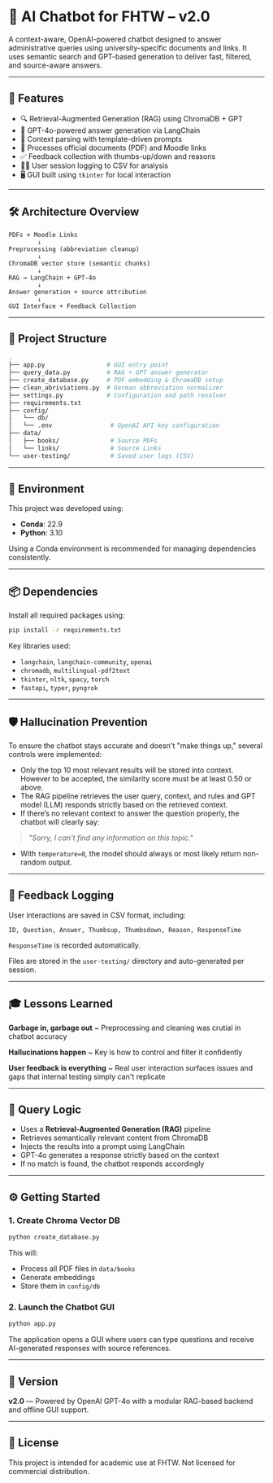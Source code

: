 
# 🤖 AI Chatbot for FHTW – v2.0

A context-aware, OpenAI-powered chatbot designed to answer administrative queries using university-specific documents and links. 
It uses semantic search and GPT-based generation to deliver fast, filtered, and source-aware answers. 

---

## 🚀 Features

- 🔍 Retrieval-Augmented Generation (RAG) using ChromaDB + GPT
- 💬 GPT-4o-powered answer generation via LangChain
- 🧠 Context parsing with template-driven prompts
- 📄 Processes official documents (PDF) and Moodle links
- ✅ Feedback collection with thumbs-up/down and reasons
- 🧑‍💻 User session logging to CSV for analysis
- 🖥️ GUI built using `tkinter` for local interaction

---

## 🛠 Architecture Overview

```text
PDFs + Moodle Links
        ↓
Preprocessing (abbreviation cleanup)
        ↓
ChromaDB vector store (semantic chunks)
        ↓
RAG → LangChain + GPT-4o
        ↓
Answer generation + source attribution
        ↓
GUI Interface + Feedback Collection
```
---

## 📁 Project Structure
```bash
.
├── app.py                 # GUI entry point
├── query_data.py          # RAG + GPT answer generator
├── create_database.py     # PDF embedding & ChromaDB setup
├── clean_abriviations.py  # German abbreviation normalizer
├── settings.py            # Configuration and path resolver
├── requirements.txt
├── config/
│   └── db/               
│   └── .env                # OpenAI API key configuration
├── data/
│   ├── books/              # Source PDFs
│   └── links/              # Source Links
└── user-testing/           # Saved user logs (CSV)
```
---

## 🧰 Environment

This project was developed using:

- **Conda**: 22.9
- **Python**: 3.10

Using a Conda environment is recommended for managing dependencies consistently.

---

## 📦 Dependencies

Install all required packages using:

```bash
pip install -r requirements.txt
```

Key libraries used:

- `langchain`, `langchain-community`, `openai`
- `chromadb`, `multilingual-pdf2text`
- `tkinter`, `nltk`, `spacy`, `torch`
- `fastapi`, `typer`, `pyngrok`

---
## 🛡️ Hallucination Prevention

To ensure the chatbot stays accurate and doesn't "make things up," several controls were implemented:

- Only the top 10 most relevant results will be stored into context. However to be accepted, the similarity score must be at least 0.50 or above.
- The RAG pipeline retrieves the user query, context, and rules and GPT model (LLM) responds strictly based on the retrieved context.
- If there’s no relevant context to answer the question properly, the chatbot will clearly say:
> *"Sorry, I can't find any information on this topic."*
- With `temperature=0`, the model should always or most likely return non-random output.



---

## 🧾 Feedback Logging

User interactions are saved in CSV format, including:

```csv
ID, Question, Answer, Thumbsup, Thumbsdown, Reason, ResponseTime
```
`ResponseTime` is recorded automatically.

Files are stored in the `user-testing/` directory and auto-generated per session.

---


## 🎓 Lessons Learned


**Garbage in, garbage out**       ~ Preprocessing and cleaning was crutial in chatbot accuracy 

**Hallucinations happen**        ~ Key is how to control and filter it confidently

**User feedback is everything**   ~ Real user interaction surfaces issues and gaps that internal testing simply can't replicate

---

## 🧠 Query Logic

- Uses a **Retrieval-Augmented Generation (RAG)** pipeline
- Retrieves semantically relevant content from ChromaDB
- Injects the results into a prompt using LangChain
- GPT-4o generates a response strictly based on the context
- If no match is found, the chatbot responds accordingly

---
## ⚙️ Getting Started

### 1. Create Chroma Vector DB

```bash
python create_database.py
```

This will:
- Process all PDF files in `data/books`
- Generate embeddings
- Store them in `config/db`

### 2. Launch the Chatbot GUI

```bash
python app.py
```

The application opens a GUI where users can type questions and receive AI-generated responses with source references.

---

## 📌 Version

**v2.0** — Powered by OpenAI GPT-4o with a modular RAG-based backend and offline GUI support.

---

## 📜 License

This project is intended for academic use at FHTW. Not licensed for commercial distribution.
